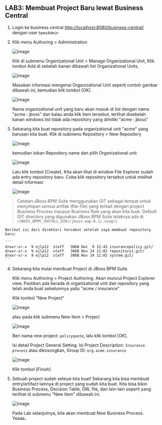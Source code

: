 ## LAB3: Membuat Project Baru lewat Business Central

1.  Login ke business central [http://localhost:8080/business-central/](http://localhost:8080/business-central/) dengan user `bpmsAdmin`
    
2.  Klik menu Authoring > Administration
    
    ![image](https://cloud.githubusercontent.com/assets/3068071/8392298/219b77c6-1d10-11e5-9e8b-850e91852931.png)
    
    Klik di submenu Organizational Unit > Manage Organizational Unit,
    Klik tombol Add di sebelah kanan dibawah list Organizational Units,
    
    ![image](https://cloud.githubusercontent.com/assets/3068071/8392370/1485b1fc-1d13-11e5-89a4-fbb9e04759ab.png)
    
    
    Masukan informasi mengenai Organizational Unit seperti contoh gambar dibawah ini, kemudian klik tombol [OK]
    
    ![image](https://cloud.githubusercontent.com/assets/3068071/8392323/48cda9f8-1d11-11e5-936d-5004ccaa6686.png)
    
    Nama organizational unit yang baru akan masuk di list dengan nama "acme : jboss" dan kalau anda klik item tersebut, terlihat disebelah kanan windows list tidak ada repository yang dimiliki "acme : jboss"

3.  Sekarang kita buat repository pada organizational unit "acme" yang barusan kita buat.
    Klik di submenu Repository > New Repository
    
    ![image](https://cloud.githubusercontent.com/assets/3068071/8392193/c5d7e2ca-1d0b-11e5-88e1-584121ba1037.png)
    
    kemudian isikan Repository name dan pilih Organizational unit
    
    ![image](https://cloud.githubusercontent.com/assets/3068071/8392393/beb501b4-1d13-11e5-902f-e84187214cbc.png)
    
    Lalu klik tombol [Create]. Kita akan lihat di window File Explorer sudah ada entry repository baru. Coba klik repository tersebut untuk melihat detail informasi
    
    ![image](https://cloud.githubusercontent.com/assets/3068071/8392408/441e6e08-1d14-11e5-8ed4-326d2cc4e84b.png)

  > Catatan:JBoss BPM Suite menggunakan GIT sebagai tempat untuk menyimpan semua artifak (file-file) yang terkait dengan project Business Process maupun Business Rule yang akan kita buat. Default GIT directory yang digunakan JBoss BPM Suite letaknya ada di `<JBOSS_BPMS_INSTALL_DIR>/jboss-eap-6.1/.niogit`

    Berikut isi dari direktori tersebut setelah saya membuat repository baru:
    
    ```
    drwxr-xr-x  9 ejlp12  staff   306B Dec  9 12:43 insurancepolicy.git/
    drwxr-xr-x  9 ejlp12  staff   306B Nov 24 11:02 repository1.git/
    drwxr-xr-x  9 ejlp12  staff   306B Nov 24 11:02 system.git/
    ```
    
4.  Sekarang kita mulai membuat Project di JBoss BPM Suite.
    
    Klik menu Authoring > Project Authoring. Akan muncul Project Explorer view.
    Pastikan ada berada di organizational unit dan repository yang telah anda buat sebelumnya yaitu "acme / insurance"
    
    Klik tombol "New Project" 
    
    ![image](https://cloud.githubusercontent.com/assets/3068071/8392419/d4839d2e-1d14-11e5-9fa9-7a76c3aff539.png)

    atau pada klik submenu New Item > Project
    
    ![image](https://cloud.githubusercontent.com/assets/3068071/8392438/50c6dcac-1d15-11e5-9b4b-f406ecf97ccf.png)
    
    Beri nama new project: `policyquote`, lalu klik tombol [OK].
    
    Isi detail Project General Setting. Isi Project Description: `Insurance process` atau dikosongkan, Group ID: `org.acme.insurance`
    
    ![image](https://cloud.githubusercontent.com/assets/3068071/8392209/8b1cb8ee-1d0c-11e5-83d2-e2df3648bbaa.png)
    
    Klik tombol [Finish]
    
5.  Sebuah project sudah selesai kita buat!
    Sekarang kita bisa membuat entry/artifact lainnya di project yang sudah kita buat. Kita bisa bikin Business Process, Decision Table, DRL file, dan lain-lain seperti yang terlihat di submenu "New Item" dibawah ini.
    
    ![image](https://cloud.githubusercontent.com/assets/3068071/8392212/afc86152-1d0c-11e5-8e38-17df2dc5b5a2.png)
    
    Pada Lab selanjutnya, kita akan membuat New Business Process. Yeaaa..
    
    
  
